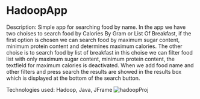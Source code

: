 # HadoopApp

Description: Simple app for searching food by name. In the app we have two choises to search food by Calories By Gram or List Of Breakfast, if the first option is chosen we can search food by maximum sugar content, minimum protein content and determines maximum calories.
The other choise is to search food by list of breakfast in this choise we can filter food list with only maximum sugar content, minimum protein content, the textfield for maximum calories is deactivated. When we add food name and other filters and press search the results are showed in the results box which is displayed at the bottom of the search button.


Technologies used: Hadoop, Java, JFrame
![hadoopProj](https://github.com/EvgeniyKrastev/HadoopApp/assets/65820929/310219b9-167d-4690-a8b0-d741c6431490)
